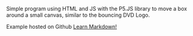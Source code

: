Simple program using HTML and JS with the P5.JS library to move a box around a small canvas, similar to the bouncing DVD Logo.

Example hosted on Github <a href="https://www.markdownguide.org" target="_blank">Learn Markdown!</a>
